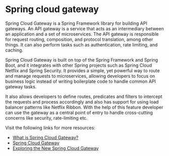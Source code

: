 # Spring cloud gateway

Spring Cloud Gateway is a Spring Framework library for building API gateways. An API gateway is a service that acts as an intermediary between an application and a set of microservices. The API gateway is responsible for request routing, composition, and protocol translation, among other things. It can also perform tasks such as authentication, rate limiting, and caching.

Spring Cloud Gateway is built on top of the Spring Framework and Spring Boot, and it integrates with other Spring projects such as Spring Cloud Netflix and Spring Security. It provides a simple, yet powerful way to route and manage requests to microservices, allowing developers to focus on business logic instead of writing boilerplate code to handle common API gateway tasks.

It also allows developers to define routes, predicates and filters to intercept the requests and process accordingly and also has support for using load balancer patterns like Netflix Ribbon. With the help of this feature developer can use the gateway as a central point of entry to handle cross-cutting concerns like security, rate-limiting etc.


Visit the following links for more resources:

- [What is Spring Cloud Gateway?](https://tanzu.vmware.com/developer/guides/scg-what-is/#:~:text=Spring%20Cloud%20Gateway%20provides%20a,security%2C%20resiliency%2C%20and%20monitoring.)
- [Spring Cloud Gateway](https://spring.io/projects/spring-cloud-gateway)
- [Exploring the New Spring Cloud Gateway](https://www.baeldung.com/spring-cloud-gateway)


